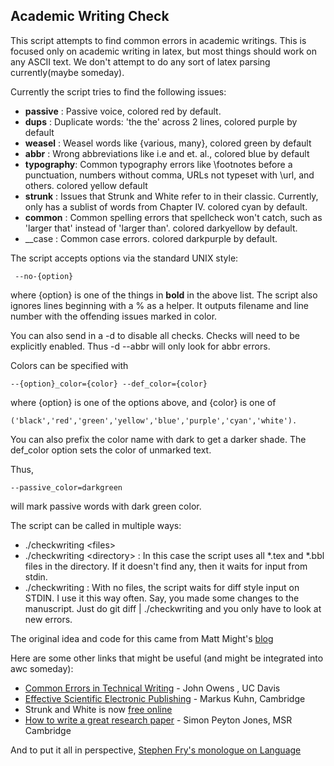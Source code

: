 ## Academic Writing Check ##

This script attempts to find common errors in academic writings. This is focused only on academic writing in latex, but most things should work on any ASCII text. We don't attempt to do any sort of latex parsing currently(maybe someday).

Currently the script tries to find the following issues:    

-  __passive__ : Passive voice, colored red by default.
-  __dups__    : Duplicate words: 'the the' across 2 lines, colored purple by default
-  __weasel__  : Weasel words like {various, many}, colored green by default
-  __abbr__    : Wrong abbreviations like i.e and et. al., colored blue by default
-  __typography__: Common typography errors like \footnotes before a punctuation, numbers without comma, URLs not typeset with \url, and others. colored yellow default
- __strunk__ : Issues that Strunk and White refer to in their classic. Currently, only has a sublist of words from Chapter IV. colored cyan by default.
- __common__ : Common spelling errors that spellcheck won't catch, such as 'larger that' instead of 'larger than'. colored darkyellow by default.
- __case : Common case errors. colored darkpurple by default.

The script accepts options via the standard UNIX style:
     
     --no-{option} 
     
where {option} is one of the things in __bold__ in the above list. The script also ignores lines beginning with a % as a helper. It outputs filename and line number with the offending issues marked in color.

You can also send in a -d to disable all checks. Checks will need to be explicitly enabled. Thus -d --abbr will only look for abbr errors.

Colors can be specified with 

    --{option}_color={color} --def_color={color}

where {option} is one of the options above, and {color} is one of

    ('black','red','green','yellow','blue','purple','cyan','white').
    
You can also prefix the color name with dark to get a darker shade.
The def_color option sets the color of unmarked text.

Thus, 

    --passive_color=darkgreen

will mark passive words with dark green color.


The script can be called in multiple ways:

*  ./checkwriting &lt;files&gt;
*  ./checkwriting &lt;directory&gt; : In this case the script uses all &#42;.tex and &#42;.bbl files in the directory. If it doesn't find any, then it waits for input from stdin.
*  ./checkwriting : With no files, the script waits for diff style input on STDIN. I use it this way often. Say, you made some changes to the manuscript. Just do git diff | ./checkwriting and you only have to look at new errors.

The original idea and code for this came from Matt Might's [blog](http://matt.might.net/articles/shell-scripts-for-passive-voice-weasel-words-duplicates/)

Here are some other links that might be useful (and might be integrated
into awc someday):

* [Common Errors in Technical Writing](http://www.ece.ucdavis.edu/~jowens/commonerrors.html) - John Owens , UC Davis
* [Effective Scientific Electronic Publishing](http://www.cl.cam.ac.uk/~mgk25/publ-tips/) - Markus Kuhn, Cambridge
* Strunk and White is now [free online](http://www.bartleby.com/141/strunk1.html)
* [How to write a great research paper](http://research.microsoft.com/~simonpj/papers/giving-a-talk/writing-a-paper-slides.pdf) - Simon Peyton Jones, MSR Cambridge


And to put it all in perspective, [Stephen Fry's monologue on Language](http://www.youtube.com/watch?v=J7E-aoXLZGY)



